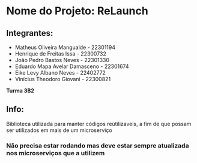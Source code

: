 # Nome do Projeto: ReLaunch

## Integrantes:
- Matheus Oliveira Mangualde - 22301194
- Henrique de Freitas Issa - 22300732
- João Pedro Bastos Neves - 22301330
- Eduardo Mapa Avelar Damasceno - 22301674
- Eike Levy Albano Neves - 22402772
- Vinícius Theodoro Giovani - 22300821

**Turma 3B2**

## Info:
Biblioteca utilizada para manter códigos reútilizaveis, a fim de que possam ser utilizados em mais de um microserviço
### Não precisa estar rodando mas deve estar sempre atualizada nos microserviços que a utilizem

